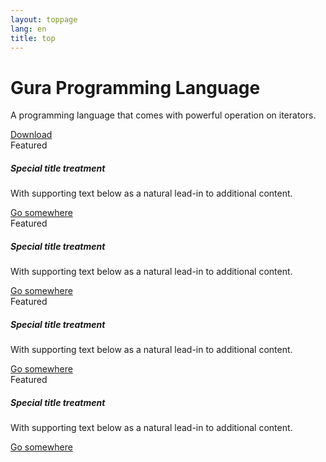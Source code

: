 ```yaml
---
layout: toppage
lang: en
title: top
---
```

<div class="jumbotron">
  <h1 class="display-4">Gura Programming Language</h1>
  <p class="lead">A programming language that comes with powerful operation on iterators.</p>
  <a class="btn btn-primary btn-lg" href="/download/" role="button">Download</a>
</div>

<div class="container-fluid">
  <div class="row">
	<div class="col-md-6">
	  <div class="card">
		<div class="card-header">
		  Featured
		</div>
		<div class="card-body">
		  <h5 class="card-title">Special title treatment</h5>
		  <p class="card-text">With supporting text below as a natural lead-in to additional content.</p>
		  <a href="#" class="btn btn-primary">Go somewhere</a>
		</div>
	  </div>
	</div>
	<div class="col-md-6">
	  <div class="card">
		<div class="card-header">
		  Featured
		</div>
		<div class="card-body">
		  <h5 class="card-title">Special title treatment</h5>
		  <p class="card-text">With supporting text below as a natural lead-in to additional content.</p>
		  <a href="#" class="btn btn-primary">Go somewhere</a>
		</div>
	  </div>
	</div>
  </div>

  <div class="row">
	<div class="col-md-6">
	  <div class="card">
		<div class="card-header">
		  Featured
		</div>
		<div class="card-body">
		  <h5 class="card-title">Special title treatment</h5>
		  <p class="card-text">With supporting text below as a natural lead-in to additional content.</p>
		  <a href="#" class="btn btn-primary">Go somewhere</a>
		</div>
	  </div>
	</div>
	<div class="col-md-6">
	  <div class="card">
		<div class="card-header">
		  Featured
		</div>
		<div class="card-body">
		  <h5 class="card-title">Special title treatment</h5>
		  <p class="card-text">With supporting text below as a natural lead-in to additional content.</p>
		  <a href="#" class="btn btn-primary">Go somewhere</a>
		</div>
	  </div>
	</div>
  </div>
</div>

